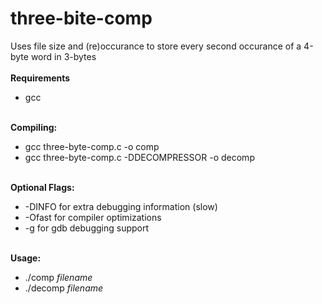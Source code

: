 # three-bite-comp
Uses file size and (re)occurance to store every second occurance of a 4-byte word in 3-bytes
<BR><BR>
<B>Requirements</B>
<UL><LI>gcc</LI></UL>
<BR>
<B>Compiling:</B><BR>
<UL><LI>gcc three-byte-comp.c -o comp</LI>
<LI>gcc three-byte-comp.c -DDECOMPRESSOR -o decomp</LI></UL>
<BR>
<B>Optional Flags:</B>
<UL><LI>-DINFO for extra debugging information (slow)</LI>
<LI>-Ofast for compiler optimizations</LI>
<LI>-g for gdb debugging support</LI></UL>
<BR>
<B>Usage:</B><BR>
<UL><LI>./comp <I>filename</I></LI>
<LI>./decomp <I>filename</I></LI></UL>
